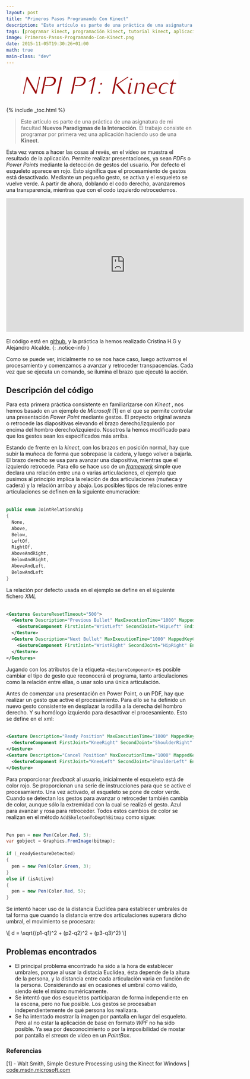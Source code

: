 ```yaml
---
layout: post
title: "Primeros Pasos Programando Con Kinect"
description: "Este artículo es parte de una práctica de una asignatura de mi facultad Nuevos Paradigmas de la Interacción. El trabajo consiste en programar por primera vez una aplicación haciendo uso de una Kinect."
tags: [programar kinect, programación kinect, tutorial kinect, aplicaciones kinect]
image: Primeros-Pasos-Programando-Con-Kinect.png
date: 2015-11-05T19:30:26+01:00
math: true
main-class: "dev"
---
```

<figure>
  <img src="/assets/img/Primeros-Pasos-Programando-Con-Kinect.png" title="{{ page.title }}" alt="{{ page.title }}" />
</figure>

{% include _toc.html %}

>Este artículo es parte de una práctica de una asignatura de mi facultad __Nuevos Paradigmas de la Interacción__. El trabajo consiste en programar por primera vez una aplicación haciendo uso de una __Kinect__.

Esta vez vamos a hacer las cosas al revés, en el vídeo se muestra el resultado de la aplicación. Permite realizar presentaciones, ya sean _PDFs_ o _Power Points_ mediante la detección de gestos del usuario. Por defecto el esqueleto aparece en rojo. Esto significa que el procesamiento de gestos está desactivado. Mediante un pequeño gesto, se activa y el esqueleto se vuelve verde. A partir de ahora, doblando el codo derecho, avanzaremos una transparencia, mientras que con el codo izquierdo retrocedemos.

<iframe width="640" height="360" src="https://www.youtube.com/embed/Ws7lxY2jPUE" frameborder="0" allowfullscreen></iframe>

El código está en [github](https://github.com/algui91/grado_informatica_npi), y la práctica la hemos realizado Cristina H.G y Alejandro Alcalde.
{: .notice-info }

Como se puede ver, inicialmente no se nos hace caso, luego activamos el procesamiento y comenzamos a avanzar y retroceder transpacencias. Cada vez que se ejecuta un comando, se ilumina el brazo que ejecutó la acción.

## Descripción del código

Para esta primera práctica consistente en familiarizarse con _Kinect_ , nos hemos basado en un ejemplo de _Microsoft_ [1] en el que se permite controlar una presentación _Power Point_ mediante gestos. El proyecto original avanza o retrocede las diapositivas elevando el brazo derecho/izquierdo por encima del hombro derecho/izquierdo. Nosotros la hemos modificado para que los gestos sean los especificados más arriba.

Estando de frente en la _kinect_, con los brazos en posición normal, hay que subir la muñeca de forma que sobrepase la cadera, y luego volver a bajarla. El brazo derecho se usa para avanzar una diapositiva, mientras que el izquierdo retrocede. Para ello se hace uso de un _[framework](https://elbauldelprogramador.com/los-10-mejores-frameworks-gratis-de-aplicaciones-web/)_ simple que declara una relación entre una o varias articulaciones, el ejemplo que pusimos al principio implica la relación de dos articulaciones (muñeca y cadera) y la relación arriba y abajo. Los posibles tipos de relaciones entre articulaciones se definen en la siguiente enumeración:

```csharp

public enum JointRelationship
{
  None,
  Above,
  Below,
  LeftOf,
  RightOf,
  AboveAndRight,
  BelowAndRight,
  AboveAndLeft,
  BelowAndLeft
}

```

<!--ad-->

La relación por defecto usada en el ejemplo se define en el siguiente fichero _XML_
```xml

<Gestures GestureResetTimeout="500">
  <Gesture Description="Previous Bullet" MaxExecutionTime="1000" MappedKeyCode="PRIOR">
    <GestureComponent FirstJoint="WristLeft" SecondJoint="HipLeft" EndingRelationship="BelowAndLeft" BeginningRelationship="AboveAndLeft" />
  </Gesture>
  <Gesture Description="Next Bullet" MaxExecutionTime="1000" MappedKeyCode="NEXT">
    <GestureComponent FirstJoint="WristRight" SecondJoint="HipRight" EndingRelationship="BelowAndRight" BeginningRelationship="AboveAndRight" />
  </Gesture>
</Gestures>

```

Jugando con los atributos de la etiqueta `<GestureComponent>` es posible cambiar el tipo de gesto que reconocerá el programa, tanto articulaciones como la relación entre ellas, o usar solo una única articulación.

Antes de comenzar una presentación en Power Point, o un PDF, hay que realizar un gesto que active el procesamiento. Para ello se ha definido un nuevo gesto consistente en desplazar la rodilla a la derecha del hombro derecho. Y su homólogo izquierdo para desactivar el procesamiento. Esto se define en el xml:

```xml

<Gesture Description="Ready Position" MaxExecutionTime="1000" MappedKeyCode="ACCEPT">
  <GestureComponent FirstJoint="KneeRight" SecondJoint="ShoulderRight" EndingRelationship="LeftOf" BeginningRelationship="RightOf" />
</Gesture>
<Gesture Description="Cancel Position" MaxExecutionTime="1000" MappedKeyCode="CANCEL">
  <GestureComponent FirstJoint="KneeLeft" SecondJoint="ShoulderLeft" EndingRelationship="RightOf" BeginningRelationship="LeftOf" />
</Gesture>

```

Para proporcionar _feedback_ al usuario, inicialmente el esqueleto está de color rojo. Se proporcionan una serie de instrucciones para que se active el procesamiento. Una vez activado, el esqueleto se pone de color verde. Cuando se detectan los gestos para avanzar o retroceder también cambia de color, aunque sólo la extremidad con la cual se realizó el gesto. Azul para avanzar y rosa para retroceder. Todos estos cambios de color se realizan en el método `AddSkeletonToDepthBitmap` como sigue:

```csharp

Pen pen = new Pen(Color.Red, 5);
var gobject = Graphics.FromImage(bitmap);

if (_readyGestureDetected)
{
  pen = new Pen(Color.Green, 3);
}
else if (isActive)
{
  pen = new Pen(Color.Red, 5);
}

```

Se intentó hacer uso de la distancia Euclídea para establecer umbrales de tal forma que cuando la distancia entre dos articulaciones superara dicho umbral, el movimiento se procesara:

\\[
  d = \sqrt{(p1-q1)^2 + (p2-q2)^2 + (p3-q3)^2}
\\]

## Problemas encontrados

* El principal problema encontrado ha sido a la hora de establecer umbrales, porque al usar la distacia Euclídea, ésta depende de la altura de la persona, y la distancia entre cada articulación varia en función de la persona. Considerando así en ocasiones el umbral como válido, siendo éste el mismo numéricamente.
* Se intentó que dos esqueletos participaran de forma independiente en la escena, pero no fue posible. Los gestos se procesaban independientemente de qué persona los realizara.
* Se ha intentado mostrar la imagen por pantalla en lugar del esqueleto. Pero al no estar la aplicación de base en formato _WPF_ no ha sido posible. Ya sea por desconocimiento o por la imposibilidad de mostar por pantalla el _stream_ de vídeo en un _PaintBox_.

### Referencias

[1] - Walt Smith, Simple Gesture Processing using the Kinect for Windows | [code.msdn.microsoft.com]( https://code.msdn.microsoft.com/Simple-Gesture-Processing-097c5527)
